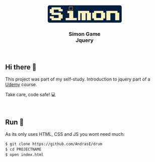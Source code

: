 <br>
<p align="center">
  <a href="https://andrase.github.io/simongame/" target="_blank" rel="noopener noreferrer">
  <img src="https://github.com/AndrasE/raw-readme/blob/main/simon-readme-img.png?raw=true">
  </a>
</p>
<h3 align="center">
  Simon Game
  <br>
  Jquery
</h3>

<br>

## Hi there 👋

This project was part of my self-study. Introduction to jquery part of a <a href="https://www.udemy.com/course/the-complete-web-development-bootcamp" target="_blank" rel="noopener noreferrer">Udemy</a> course.
  
Take care, code safe! 💻

<br>

## Run 🚀
As its only uses HTML, CSS and JS you wont need much:

```sh
$ git clone https://github.com/AndrasE/drum
$ cd PROJECTNAME
$ open index.html
```

